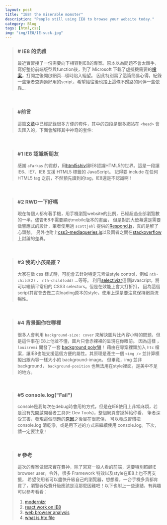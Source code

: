```yaml
---
layout: post
title: "IE8! the miserable monster"
description: "People still using IE8 to browse your website today."
category: Blog
tags: [html,css]
img: "img/IE8/IE-suck.jpg"
---
```


>### # IE8 的洗禮
> 最近實習接了一份需要向下相容到IE8的專案。原本以為問題不會太棘手，寫好整份前端版型與function後，到了 Microsoft
> 下載了虛擬機需要的[檔案](https://developer.microsoft.com/en-us/microsoft-edge/tools/vms/ "Title")，打開之後開啟網頁...頓時陷入絕望。
> 因此特別寫了這篇簡易心得，紀錄一些筆者查詢過好用的script，希望給往後也踏上這條不歸路的同伴一些依靠...
>

<br>

>### #前言
> 這篇[文章](https://www.kycosoftware.com/blog/getting-foundation-5-to-work-in-ie8 "Title")中已經記錄很多方便的套件，其中的四段是很多網站在 ```<head>``` 會去匯入的，下面會解釋其中神奇的套件:
> <script src="https://gist.github.com/lichin-lin/cc25fa886eb5945ac37872666725af1b.js"></script>
>

<br>

>### #1 IE8 認識新朋友
> 感謝 ```aFarkas``` 的貢獻，用[html5shiv](https://github.com/aFarkas/html5shiv "Title")讓IE8認識HTML5的世界。這是一段讓 IE6、IE7、IE8 支援 HTML5 標籤的 JavaScript。
> 記得要 include 在任何HTML5 tag 之前，不然預先讀到的tag，IE8還是不認識啊！
>

<br>

>### #2 RWD一下好嗎
> 現在每個人都有著手機，用手機瀏覽website的比例，已經超過全部瀏覽數的一半。儘管IE8不需要顯示mobile版本的畫面，
> 但是對於大螢幕還是需要做響應式的設計，筆者使用過 ```scottjehl``` 提供的[Respond.js](https://github.com/scottjehl/Respond "Title")，真的是解了心頭愁。
> 另外也附上[css3-mediaqueries.js](https://github.com/livingston/css3-mediaqueries-js "Title")以及兩者之間在[stackoverflow](http://stackoverflow.com/questions/12837568/css3-mediaqueries-js-vs-respond-js "Title")上討論的差異。
>

<br>

>### #3 我的小孩是誰？
> 大家在做 css 樣式時，可能會去針對特定元素做style control，例如 ```nth-child(2)``` 、 ```nth-child(odd)``` ...等等。
> 利用[selectivizr](http://selectivizr.com/ "Title")這個javascript，將可以繼續平常用的 CSS3 selectors。但是在效能上會大打折扣，
> 因為這個script其實會去做二次loading原本的style，使用上還是要注意保持網頁流暢性。
>

<br>


>### #4 背景圖你在哪裡
> 很多人會利用 ```background-size: cover``` 來解決圖片比內容小時的問題，但是這件事在IE8上他並不懂，圖片只會赤裸裸的呈現在你眼前。
> 因為這樣 ， ```louisremi``` 開發了一套 [background polyfill](https://github.com/louisremi/background-size-polyfill "Title")！
> 藉由在專案裡頭加入 ```htc``` 檔案，讓IE8也能支援這個方便的屬性。其原理是產生一個 ```<img />``` 並計算模擬出跟內容一樣大小的 background-image。
> 但畢竟，img 並非 background， ```background-position``` 也無法用在style裡面。是美中不足的地方。
>

<br>

>### #5 console.log("Fail")
> console是我每次在debug時會用的方式，但是在IE8使用上非常麻煩，若是沒有先開啟開發者工具(IE Dev Tools)，整個網頁會掛掉給你看，
> 筆者深受其害，發現這個問題的[原因]("https://msdn.microsoft.com/library/gg589530(v=vs.85).aspx" "Title")之後實在很悲傷，
> 可以養成習慣把 console.log 清乾淨，或是用下述的方式來繼續使用 console.log。下次，請一定要注意！
> <script src="https://gist.github.com/lichin-lin/35592d21a3842f41dddc0e134f0ecb78.js"></script>
>

<br>

>### # 參考
> 這次的專案做起來實在費神，除了寫寫一般人看的前端，還要特別照顧IE browser user。令外，很多 Framework 特效以及style在IE8上也不再支援，
> 希望使用者可以盡快升級自己的瀏覽器，想想看，一台手機多貴都肯買了，瀏覽器免費升級應該是沒那麼困難吧！以下也附上一些連結，有興趣可以參考看看：
>
>1. [modernizr](https://modernizr.com/ "Title")
>2. [react work on IE8](https://facebook.github.io/react/docs/working-with-the-browser.html#browser-support-and-polyfills "Title")
>3. [web browser analysis](https://clicky.com/marketshare/global/web-browsers/ "Title")
>4. [what is htc file](https://css-tricks.com/forums/topic/what-is-a-htc-file/ "Title")
